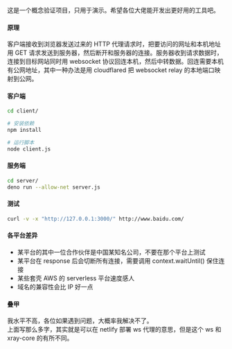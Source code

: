 这是一个概念验证项目，只用于演示。希望各位大佬能开发出更好用的工具吧。

#### 原理
客户端接收到浏览器发送过来的 HTTP 代理请求时，把要访问的网址和本机地址用 GET 请求发送到服务器，然后断开和服务器的连接。服务器收到请求数据时，连接到目标网站同时用 websocket 协议回连本机，然后中转数据。回连需要本机有公网地址，其中一种办法是用 cloudflared 把 websocket relay 的本地端口映射到公网。

#### 客户端
```bash
cd client/

# 安装依赖
npm install

# 运行脚本
node client.js
```

#### 服务端
```bash
cd server/
deno run --allow-net server.js
```

#### 测试
```bash
curl -v -x "http://127.0.0.1:3000/" http://www.baidu.com/
```

#### 各平台差异
 * 某平台的其中一位合作伙伴是中国某知名公司，不要在那个平台上测试
 * 某平台在 response 后会切断所有连接，需要调用 context.waitUntil() 保住连接
 * 某些套壳 AWS 的 serverless 平台速度感人
 * 域名的兼容性会比 IP 好一点

#### 叠甲
我水平不高，各位如果遇到问题，大概率我解决不了。  
上面写那么多字，其实就是可以在 netlify 部署 ws 代理的意思，但是这个 ws 和 xray-core 的有所不同。  
